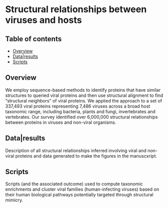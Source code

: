 # Structural relationships between viruses and hosts

## Table of contents
* [Overview](#Overview)
* [Data|results](#Data|Results)
* [Scripts](#Scripts)

## Overview
We employ sequence-based methods to identify proteins that have similar structures to queried viral proteins and then use structural alignment to find “structural neighbors” of viral proteins. We applied the approach to a set of 337,493 viral proteins representing 7,486 viruses across a broad host taxonomic range, including bacteria, plants and fungi, invertebrates and vertebrates. Our survey identified over 6,000,000 structural relationships between proteins in viruses and non-viral organisms.

## Data|results
Description of all structural relationships inferred involving viral and non-viral proteins and data generated to make the figures in the manuscxript.

## Scripts
Scripts (and the associated outcome) used to compute taxonomic enrichments and cluster viral families (human-infecting viruses) based on their human biological pathways potentially targeted through structural mimicry.
